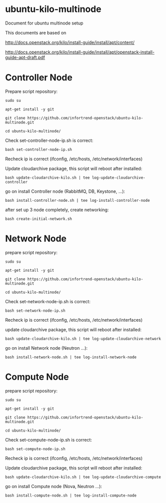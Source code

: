 # ubuntu-kilo-multinode
Document for ubuntu multinode setup

This documents are based on 

http://docs.openstack.org/kilo/install-guide/install/apt/content/

http://docs.openstack.org/kilo/install-guide/install/apt/openstack-install-guide-apt-draft.pdf

Controller Node
===============
Prepare script repository:

	sudo su

	apt-get install -y git 

	git clone https://github.com/infortrend-openstack/ubuntu-kilo-multinode.git 

	cd ubuntu-kilo-multinode/


Check set-controller-node-ip.sh is correct:

	bash set-controller-node-ip.sh

Recheck ip is correct (ifconfig, /etc/hosts, /etc/network/interfaces)

Update cloudarchive package, this script will reboot after installed:

	bash update-cloudarchive-kilo.sh | tee log-update-cloudarchive-controller

go on install Controller node (RabbitMQ, DB, Keystone, ...):

	bash install-controller-node.sh | tee log-install-controller-node

after set up 3 node completely, create networking:

	bash create-initial-network.sh


Network Node
============

prepare script repository:

	sudo su

	apt-get install -y git 

	git clone https://github.com/infortrend-openstack/ubuntu-kilo-multinode.git 

	cd ubuntu-kilo-multinode/

Check set-network-node-ip.sh is correct:

	bash set-network-node-ip.sh

Recheck ip is correct (ifconfig, /etc/hosts, /etc/network/interfaces)

update cloudarchive package, this script will reboot after installed:

	bash update-cloudarchive-kilo.sh | tee log-update-cloudarchive-network

go on install Network node (Neutron ...):

	bash install-network-node.sh | tee log-install-network-node



Compute Node
============
prepare script repository:

	sudo su

	apt-get install -y git 

	git clone https://github.com/infortrend-openstack/ubuntu-kilo-multinode.git 

	cd ubuntu-kilo-multinode/

Check set-compute-node-ip.sh is correct:

	bash set-compute-node-ip.sh

Recheck ip is correct (ifconfig, /etc/hosts, /etc/network/interfaces)

Update cloudarchive package, this script will reboot after installed:

	bash update-cloudarchive-kilo.sh | tee log-update-cloudarchive-compute

go on install Compute node (Nova, Neutron ...):

	bash install-compute-node.sh | tee log-install-compute-node

